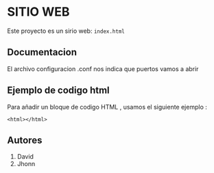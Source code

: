 # SITIO WEB 

Este proyecto es un sirio web: `index.html`

## Documentacion 

El archivo configuracion .conf nos indica que puertos vamos a abrir 

## Ejemplo de codigo html 

Para añadir un bloque de codigo HTML , usamos el siguiente ejemplo :

``` 
<html></html>

```

## Autores
1. David 
2. Jhonn